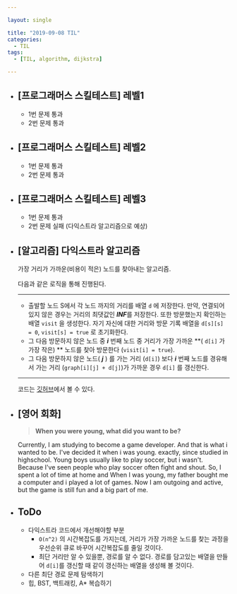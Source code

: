 ```yaml
---

layout: single

title: "2019-09-08 TIL"
categories:
  - TIL
tags:
  - [TIL, algorithm, dijkstra]

---
```


- ## [프로그래머스 스킬테스트] 레벨1
  
    - 1번 문제 통과 
    - 2번 문제 통과
    
- ## [프로그래머스 스킬테스트] 레벨2
  
    - 1번 문제 통과 
    - 2번 문제 통과
    
- ##  [프로그래머스 스킬테스트] 레벨3
  
    - 1번 문제 통과 
    - 2번 문제  실패 (다익스트라 알고리즘으로 예상)

- ## [알고리즘] 다익스트라 알고리즘

  가장 거리가 가까운(비용이 적은) 노드를 찾아내는 알고리즘. 

  다음과 같은 로직을 통해 진행된다.

  ---

  - 출발할 노드 S에서 각 노드 까지의 거리를 배열 `d` 에 저장한다. 만약, 연결되어 있지 않은 경우는 거리의 최댓값인 ***INF***를 저장한다. 또한 방문했는지 확인하는 배열  `visit` 을 생성한다. 자기 자신에 대한 거리와 방문 기록 배열을 `d[s][s] = 0`, `visit[s] = true` 로 초기화한다.
  - 그 다음 방문하지 않은 노드 중  ***i*** 번째 노드 중 거리가 가장 가까운 **( `d[i]` 가 가장 작은) ** 노드를 찾아 방문한다 (`visit[i] = true`).
  - 그 다음 방문하지 않은 노드( ***j*** ) 를 가는 거리 (`d[i]`) 보다 ***i*** 번째 노드를 경유해서 가는 거리 (`graph[i][j] + d[j]`)가 가까운 경우 `d[i]` 를 갱신한다.

  ---

  코드는 [깃허브](https://github.com/JangHyeonJun/Algorithm/blob/master/Algorithms/dijkstra.cpp)에서 볼 수 있다.

  

- ## [영어 회화]

  > **When you were young, what did you want to be?**

  

  Currently, I am studying to become a game developer.
  And that is what i wanted to be.
  I've decided it when i was young. exactly, since studied in highschool.
  Young boys usually like to play soccer, but i wasn't.
  Because I've seen people who play soccer often fight and shout.
  So, I spent a lot of time at home and When I was young, my father
  bought me a computer and i played a lot of games.
  Now I am outgoing and active, but the game is still fun and a big part of me.

  

- ## ToDo

  - 다익스트라 코드에서 개선해야할 부분
    - `O(n^2)` 의 시간복잡도를 가지는데, 거리가 가장 가까운 노드를 찾는 과정을 우선순위 큐로 바꾸어 시간복잡도를 줄일 것이다.
    - 최단 거리만 알 수 있을뿐, 경로를 알 수 없다. 경로를 담고있는 배열을 만들어 `d[i]`를 갱신할 때 같이 갱신하는 배열을 생성해 볼 것이다.
  - 다른 최단 경로 문제 탐색하기
  - 힙, BST, 백트래킹, A* 복습하기


